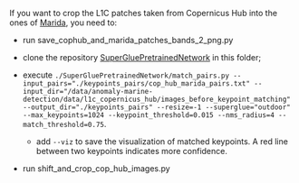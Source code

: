 If you want to crop the L1C patches taken from Copernicus Hub into the ones of [Marida](https://marine-debris.github.io/index.html), you need to:

* run save_cophub_and_marida_patches_bands_2_png.py

* clone the repository [SuperGluePretrainedNetwork](https://github.com/magicleap/SuperGluePretrainedNetwork) in this folder;
* execute `./SuperGluePretrainedNetwork/match_pairs.py --input_pairs="./keypoints_pairs/cop_hub_marida_pairs.txt" --input_dir="/data/anomaly-marine-detection/data/l1c_copernicus_hub/images_before_keypoint_matching" --output_dir="./keypoints_pairs" --resize=-1 --superglue="outdoor" --max_keypoints=1024 --keypoint_threshold=0.015 --nms_radius=4 --match_threshold=0.75`.
  * add `--viz` to save the visualization of matched keypoints. A red line between two keypoints indicates more confidence.

* run shift_and_crop_cop_hub_images.py